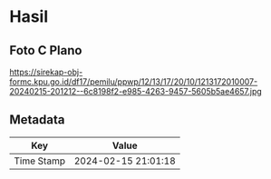 # Hasil

## Foto C Plano

https://sirekap-obj-formc.kpu.go.id/df17/pemilu/ppwp/12/13/17/20/10/1213172010007-20240215-201212--6c8198f2-e985-4263-9457-5605b5ae4657.jpg


## Metadata

| Key        | Value               |
| ---------- | ------------------- |
| Time Stamp | 2024-02-15 21:01:18 |



